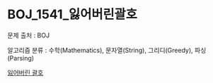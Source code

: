 # BOJ_1541_잃어버린괄호
문제 출처 : BOJ

알고리즘 분류 : 수학(Mathematics), 문자열(String), 그리디(Greedy), 파싱(Parsing) 

[잃어버린 괄호](https://www.acmicpc.net/problem/1541)